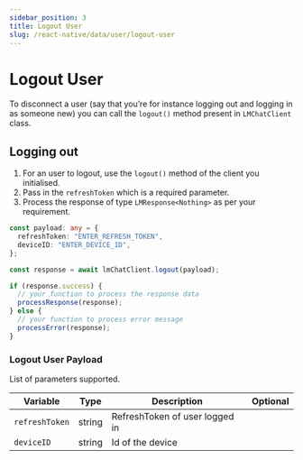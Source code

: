 ```yaml
---
sidebar_position: 3
title: Logout User
slug: /react-native/data/user/logout-user
---
```


# Logout User

To disconnect a user (say that you’re for instance logging out and logging in as someone new) you can call the `logout()` method present in `LMChatClient` class.

## Logging out

1. For an user to logout, use the `logout()` method of the client you initialised.
2. Pass in the `refreshToken` which is a required parameter.
3. Process the response of type `LMResponse<Nothing>` as per your requirement.

```ts
const payload: any = {
  refreshToken: "ENTER_REFRESH_TOKEN",
  deviceID: "ENTER_DEVICE_ID",
};

const response = await lmChatClient.logout(payload);

if (response.success) {
  // your function to process the response data
  processResponse(response);
} else {
  // your function to process error message
  processError(response);
}
```

### Logout User Payload

List of parameters supported.

| Variable       | Type   | Description                    | Optional |
| -------------- | ------ | ------------------------------ | -------- |
| `refreshToken` | string | RefreshToken of user logged in |          |
| `deviceID`     | string | Id of the device               |          |
